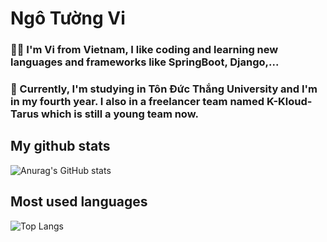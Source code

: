 # Ngô Tường Vi
### 🧑‍💻 I'm Vi from Vietnam, I like coding and learning new languages and frameworks like SpringBoot, Django,...  
### 🍿 Currently, I'm studying in Tôn Đức Thắng University and I'm in my fourth year. I also in a freelancer team named K-Kloud-Tarus which is still a young team now. 

## My github stats
![Anurag's GitHub stats](https://github-readme-stats.vercel.app/api?username=ngovi-2909&show_icons=true&theme=gruvbox)

## Most used languages 
![Top Langs](https://github-readme-stats.vercel.app/api/top-langs/?username=ngovi-2909&layout=compact)
<!--
**ngovi-2909/ngovi-2909** is a ✨ _special_ ✨ repository because its `README.md` (this file) appears on your GitHub profile.

Here are some ideas to get you started:

- 🔭 I’m currently working on ...
- 🌱 I’m currently learning ...
- 👯 I’m looking to collaborate on ...
- 🤔 I’m looking for help with ...
- 💬 Ask me about ...
- 📫 How to reach me: ...
- 😄 Pronouns: ...
- ⚡ Fun fact: ...
-->
